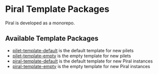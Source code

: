 # Piral Template Packages

Piral is developed as a monorepo.

## Available Template Packages

- [pilet-template-default](./pilet-template-default/README.md) is the default template for new pilets
- [pilet-template-empty](./pilet-template-empty/README.md) is the empty template for new pilets
- [piral-template-default](./piral-template-default/README.md) is the default template for new Piral instances
- [piral-template-empty](./piral-template-empty/README.md) is the empty template for new Piral instances
